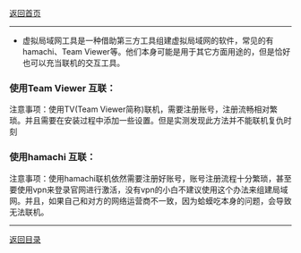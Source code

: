 [返回首页](./Home)

***
* 虚拟局域网工具是一种借助第三方工具组建虚拟局域网的软件，常见的有hamachi、Team Viewer等。他们本身可能是用于其它方面用途的，但是恰好也可以充当联机的交互工具。

### 使用Team Viewer 互联：

注意事项：使用TV(Team Viewer简称)联机，需要注册账号，注册流畅相对繁琐。并且需要在安装过程中添加一些设置。但是实测发现此方法并不能联机复仇时刻




### 使用hamachi 互联：

注意事项：使用hamachi联机依然需要注册好账号，账号注册流程十分繁琐，甚至要使用vpn来登录官网进行激活，没有vpn的小白不建议使用这个办法来组建局域网。并且，如果自己和对方的网络运营商不一致，因为蛤蟆吃本身的问题，会导致无法联机。


***
[返回目录](./常见问题指南)